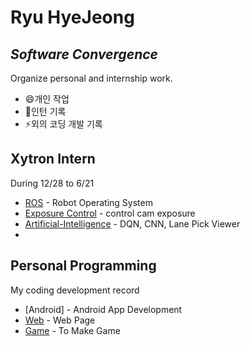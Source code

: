# Ryu HyeJeong
## _Software Convergence_
Organize personal and internship work.

- 😄개인 작업
- 🤔인턴 기록
- ⚡외의 코딩 개발 기록

## Xytron Intern
During 12/28 to 6/21

- [ROS](https://github.com/hyejeong99/ROS) - Robot Operating System
- [Exposure Control](https://github.com/hyejeong99/cotrol_exposure) - control cam exposure
- [Artificial-Intelligence](https://github.com/hyejeong99/Artificial-Intelligence) - DQN, CNN, Lane Pick Viewer
- 
## Personal Programming

My coding development record

- [Android] - Android App Development
- [Web](https://github.com/hyejeong99/Web) - Web Page 
- [Game](https://github.com/hyejeong99/Game) - To Make Game
